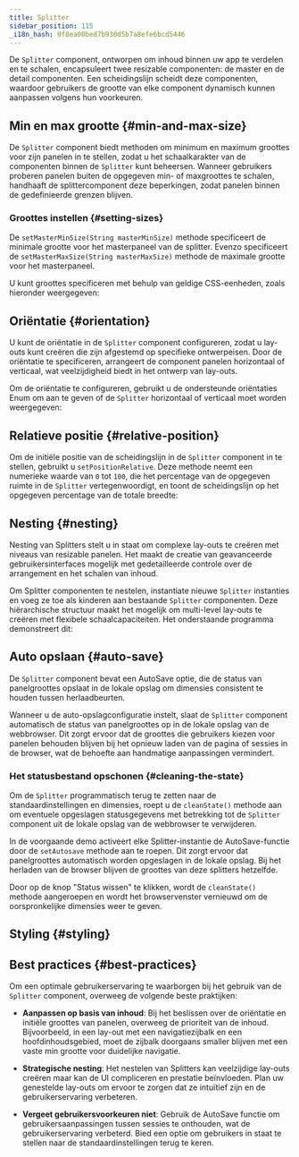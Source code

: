 ```yaml
---
title: Splitter
sidebar_position: 115
_i18n_hash: 0f8ea00bed7b930d5b7a8efe6bcd5446
---
```

<DocChip chip='shadow' />
<DocChip chip='name' label="dwc-splitter" />
<DocChip chip='since' label='24.00' />
<JavadocLink type="splitter" location="com/webforj/component/layout/splitter/Splitter" top='true'/>

De `Splitter` component, ontworpen om inhoud binnen uw app te verdelen en te schalen, encapsuleert twee resizable componenten: de master en de detail componenten. Een scheidingslijn scheidt deze componenten, waardoor gebruikers de grootte van elke component dynamisch kunnen aanpassen volgens hun voorkeuren.

<ComponentDemo 
path='/webforj/splitterbasic?' 
javaE='https://raw.githubusercontent.com/webforj/webforj-documentation/refs/heads/main/src/main/java/com/webforj/samples/views/splitter/SplitterBasicView.java'
height='300px'
/>

## Min en max grootte {#min-and-max-size}

De `Splitter` component biedt methoden om minimum en maximum groottes voor zijn panelen in te stellen, zodat u het schaalkarakter van de componenten binnen de `Splitter` kunt beheersen. Wanneer gebruikers proberen panelen buiten de opgegeven min- of maxgroottes te schalen, handhaaft de splittercomponent deze beperkingen, zodat panelen binnen de gedefinieerde grenzen blijven.

### Groottes instellen {#setting-sizes}

De `setMasterMinSize(String masterMinSize)` methode specificeert de minimale grootte voor het masterpaneel van de splitter. Evenzo specificeert de `setMasterMaxSize(String masterMaxSize)` methode de maximale grootte voor het masterpaneel.

U kunt groottes specificeren met behulp van geldige CSS-eenheden, zoals hieronder weergegeven:

<ComponentDemo 
path='/webforj/splitterminmax?' 
javaE='https://raw.githubusercontent.com/webforj/webforj-documentation/refs/heads/main/src/main/java/com/webforj/samples/views/splitter/SplitterMinMaxView.java'
height='300px'
/>

## Oriëntatie {#orientation}

U kunt de oriëntatie in de `Splitter` component configureren, zodat u lay-outs kunt creëren die zijn afgestemd op specifieke ontwerpeisen. Door de oriëntatie te specificeren, arrangeert de component panelen horizontaal of verticaal, wat veelzijdigheid biedt in het ontwerp van lay-outs.

Om de oriëntatie te configureren, gebruikt u de ondersteunde oriëntaties Enum om aan te geven of de `Splitter` horizontaal of verticaal moet worden weergegeven:

<ComponentDemo 
path='/webforj/splitterorientation?' 
javaE='https://raw.githubusercontent.com/webforj/webforj-documentation/refs/heads/main/src/main/java/com/webforj/samples/views/splitter/SplitterOrientationView.java'
height='300px'
/>

## Relatieve positie {#relative-position}

Om de initiële positie van de scheidingslijn in de `Splitter` component in te stellen, gebruikt u `setPositionRelative`. Deze methode neemt een numerieke waarde van `0` tot `100`, die het percentage van de opgegeven ruimte in de `Splitter` vertegenwoordigt, en toont de scheidingslijn op het opgegeven percentage van de totale breedte:

<ComponentDemo 
path='/webforj/splitterposition?' 
javaE='https://raw.githubusercontent.com/webforj/webforj-documentation/refs/heads/main/src/main/java/com/webforj/samples/views/splitter/SplitterPositionView.java'
height='300px'
/>

## Nesting {#nesting}

Nesting van Splitters stelt u in staat om complexe lay-outs te creëren met niveaus van resizable panelen. Het maakt de creatie van geavanceerde gebruikersinterfaces mogelijk met gedetailleerde controle over de arrangement en het schalen van inhoud.

Om Splitter componenten te nestelen, instantiate nieuwe `Splitter` instanties en voeg ze toe als kinderen aan bestaande `Splitter` componenten. Deze hiërarchische structuur maakt het mogelijk om multi-level lay-outs te creëren met flexibele schaalcapaciteiten. Het onderstaande programma demonstreert dit:

<ComponentDemo 
path='/webforj/splitternested?' 
javaE='https://raw.githubusercontent.com/webforj/webforj-documentation/refs/heads/main/src/main/java/com/webforj/samples/views/splitter/SplitterNestedView.java'
height='300px'
/>

## Auto opslaan {#auto-save}

De `Splitter` component bevat een AutoSave optie, die de status van panelgroottes opslaat in de lokale opslag om dimensies consistent te houden tussen herlaadbeurten.

Wanneer u de auto-opslagconfiguratie instelt, slaat de `Splitter` component automatisch de status van panelgroottes op in de lokale opslag van de webbrowser. Dit zorgt ervoor dat de groottes die gebruikers kiezen voor panelen behouden blijven bij het opnieuw laden van de pagina of sessies in de browser, wat de behoefte aan handmatige aanpassingen vermindert.

### Het statusbestand opschonen {#cleaning-the-state}

Om de `Splitter` programmatisch terug te zetten naar de standaardinstellingen en dimensies, roept u de `cleanState()` methode aan om eventuele opgeslagen statusgegevens met betrekking tot de `Splitter` component uit de lokale opslag van de webbrowser te verwijderen.

<ComponentDemo 
path='/webforj/splitterautosave?' 
javaE='https://raw.githubusercontent.com/webforj/webforj-documentation/refs/heads/main/src/main/java/com/webforj/samples/views/splitter/SplitterAutoSaveView.java'
height='400px'
/>

In de voorgaande demo activeert elke Splitter-instantie de AutoSave-functie door de `setAutosave` methode aan te roepen. Dit zorgt ervoor dat panelgroottes automatisch worden opgeslagen in de lokale opslag. Bij het herladen van de browser blijven de groottes van deze splitters hetzelfde.

Door op de knop "Status wissen" te klikken, wordt de `cleanState()` methode aangeroepen en wordt het browservenster vernieuwd om de oorspronkelijke dimensies weer te geven.

## Styling {#styling}

<TableBuilder name="Splitter" />

## Best practices {#best-practices}

Om een optimale gebruikerservaring te waarborgen bij het gebruik van de `Splitter` component, overweeg de volgende beste praktijken:

- **Aanpassen op basis van inhoud**: Bij het beslissen over de oriëntatie en initiële groottes van panelen, overweeg de prioriteit van de inhoud. Bijvoorbeeld, in een lay-out met een navigatiezijbalk en een hoofdinhoudsgebied, moet de zijbalk doorgaans smaller blijven met een vaste min grootte voor duidelijke navigatie.

- **Strategische nesting**: Het nestelen van Splitters kan veelzijdige lay-outs creëren maar kan de UI compliceren en prestatie beïnvloeden. Plan uw genestelde lay-outs om ervoor te zorgen dat ze intuïtief zijn en de gebruikerservaring verbeteren.

- **Vergeet gebruikersvoorkeuren niet**: Gebruik de AutoSave functie om gebruikersaanpassingen tussen sessies te onthouden, wat de gebruikerservaring verbeterd. Bied een optie om gebruikers in staat te stellen naar de standaardinstellingen terug te keren.
